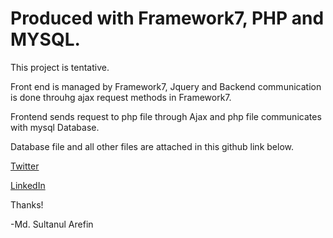 # Produced with Framework7, PHP and MYSQL. 

This project is tentative.

Front end is managed by Framework7, Jquery and Backend communication is done throuhg ajax request methods in Framework7.

Frontend sends request to php file through Ajax and php file communicates with mysql Database. 
	
Database file and all other files are attached in this github link below.
 
[Twitter](https://twitter.com/mdsultanul)

[LinkedIn](https://linkedin.com/in/mdarefin28/)

Thanks!

-Md. Sultanul Arefin